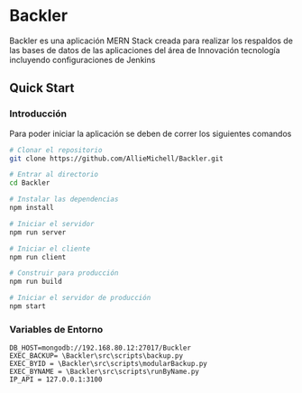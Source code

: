 # Backler
Backler es una aplicación MERN Stack creada para realizar los respaldos de las bases de datos de las aplicaciones del área de Innovación 
tecnología incluyendo configuraciones de Jenkins

## Quick Start
### Introducción
Para poder iniciar la aplicación se deben de correr los siguientes comandos 

```bash
# Clonar el repositorio
git clone https://github.com/AllieMichell/Backler.git

# Entrar al directorio
cd Backler

# Instalar las dependencias
npm install

# Iniciar el servidor
npm run server

# Iniciar el cliente
npm run client

# Construir para producción
npm run build

# Iniciar el servidor de producción
npm start
```
### Variables de Entorno
```.env
DB_HOST=mongodb://192.168.80.12:27017/Buckler
EXEC_BACKUP= \Backler\src\scripts\backup.py
EXEC_BYID = \Backler\src\scripts\modularBackup.py
EXEC_BYNAME = \Backler\src\scripts\runByName.py
IP_API = 127.0.0.1:3100
```